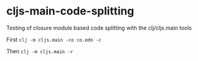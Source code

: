 # cljs-main-code-splitting
Testing of closure module based code splitting with the clj/cljs.main tools

First `clj -m cljs.main -co co.edn -c`

Then `clj -m cljs.main -r`
